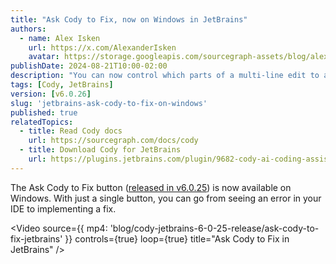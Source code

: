 ```yaml
---
title: "Ask Cody to Fix, now on Windows in JetBrains"
authors:
  - name: Alex Isken
    url: https://x.com/AlexanderIsken
    avatar: https://storage.googleapis.com/sourcegraph-assets/blog/alex_avatar.png
publishDate: 2024-08-21T10:00-02:00
description: "You can now control which parts of a multi-line edit to accept with more granularity. When you ask Cody to edit a block of code, the presented diff will be split into discrete code blocks, and you can accept or reject each diff separately."
tags: [Cody, JetBrains]
version: [v6.0.26]
slug: 'jetbrains-ask-cody-to-fix-on-windows'
published: true
relatedTopics:
  - title: Read Cody docs
    url: https://sourcegraph.com/docs/cody
  - title: Download Cody for JetBrains
    url: https://plugins.jetbrains.com/plugin/9682-cody-ai-coding-assistant-with-autocomplete--chat
---
```


The Ask Cody to Fix button ([released in v6.0.25](https://sourcegraph.com/blog/cody-jetbrains-6-0-25-release)) is now available on Windows. With just a single button, you can go from seeing an error in your IDE to implementing a fix.

<Video
  source={{
    mp4: 'blog/cody-jetbrains-6-0-25-release/ask-cody-to-fix-jetbrains'
  }}
  controls={true}
  loop={true}
  title="Ask Cody to Fix in JetBrains"
/>
